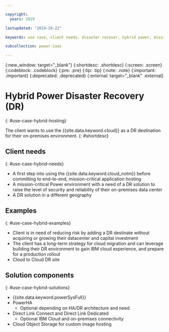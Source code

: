 ```yaml
---

copyright:
  years: 2019

lastupdated: "2019-10-22"

keywords: use case, client needs, disaster recover, hybrid power, mission-critical application, recovery

subcollection: power-iaas

---
```


{:new_window: target="_blank"}
{:shortdesc: .shortdesc}
{:screen: .screen}
{:codeblock: .codeblock}
{:pre: .pre}
{:tip: .tip}
{:note: .note}
{:important: .important}
{:deprecated: .deprecated}
{:external: target="_blank" .external}

# Hybrid Power Disaster Recovery (DR)
{: #use-case-hybrid-hosting}

The client wants to use the {{site.data.keyword.cloud}} as a DR destination for their on-premises environment.
{: #shortdesc}

## Client needs
{: #use-case-hybrid-needs}

* A first step into using the {{site.data.keyword.cloud_notm}} before committing to end-to-end, mission-critical application hosting
* A mission-critical Power environment with a need of a DR solution to raise the level of security and reliability of their on-premises data center
* A DR solution in a different geography

## Examples
{: #use-case-hybrid-examples}

* Client is in need of reducing risk by adding a DR destinate without acquiring or growing their datacenter and capital investment
* The client has a long-term strategy for cloud migration and can leverage building their DR environment to gain IBM cloud experience,  and prepare for a production rollout
* Cloud to Cloud DR site

## Solution components
{: #use-case-hybrid-solutions}

* {{site.data.keyword.powerSysFull}}
* PowerHA
    * Optional depending on HA/DR architecture and need
* Direct Link Connect and Direct Link Dedicated
    * Optional IBM Cloud and on-premises connectivity
* Cloud Object Storage for custom image hosting

